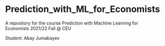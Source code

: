 # Prediction_with_ML_for_Economists
A repository for the course Prediction with Machine Learning for Economists 2021/22 Fall @ CEU

Student: Abay Jumabayev

